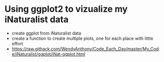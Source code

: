 # Using ggplot2 to vizualize my iNaturalist data
* create ggplot from iNaturalist data
* create a function to create multiple plots, one for each place with little effort
* https://raw.githack.com/WendyAnthony/Code_Each_Day/master/My_Code/iNaturalist/ggplot/iNat-ggplot.html
